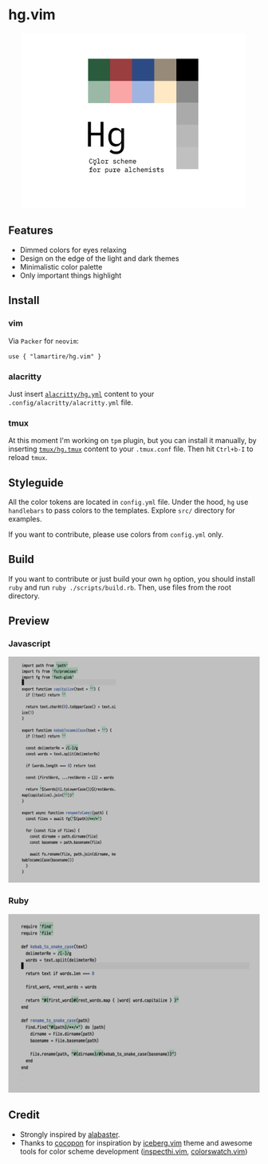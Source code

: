 # hg.vim

<p align="center">
  <img src="./static/intro.jpg" width="450px" />
</p>

## Features

- Dimmed colors for eyes relaxing
- Design on the edge of the light and dark themes
- Minimalistic color palette
- Only important things highlight

## Install

### vim

Via `Packer` for `neovim`:

```
use { "lamartire/hg.vim" }
```

### alacritty

Just insert [`alacritty/hg.yml`](./alacritty/hg.yml) content to your 
`.config/alacritty/alacritty.yml` file.

### tmux

At this moment I'm working on `tpm` plugin, but you can install it manually,
by inserting [`tmux/hg.tmux`](./tmux/hg.tmux) content to your 
`.tmux.conf` file. Then hit `Ctrl+b-I` to reload `tmux`.

## Styleguide

All the color tokens are located in `config.yml` file. Under the hood, `hg` use
`handlebars` to pass colors to the templates. Explore `src/` directory for examples.

If you want to contribute, please use colors from `config.yml` only.

## Build

If you want to contribute or just build your own `hg` option, you should install
`ruby` and run `ruby ./scripts/build.rb`. Then, use files from the root directory.

## Preview

### Javascript

![](./static/js.png)

### Ruby

![](./static/ruby.png)

## Credit

- Strongly inspired by [alabaster][alabaster].
- Thanks to [cocopon][cocopon] for inspiration by [iceberg.vim][iceberg.vim] theme and awesome
tools for color scheme development ([inspecthi.vim][inspecthi.vim], [colorswatch.vim][colorswatch.vim])

[alabaster]: https://github.com/tonsky/sublime-scheme-alabaster/
[cocopon]: https://github.com/cocopon/
[iceberg.vim]: https://github.com/cocopon/iceberg.vim
[inspecthi.vim]: https://github.com/cocopon/inspecthi.vim
[colorswatch.vim]: https://github.com/cocopon/colorswatch.vim
